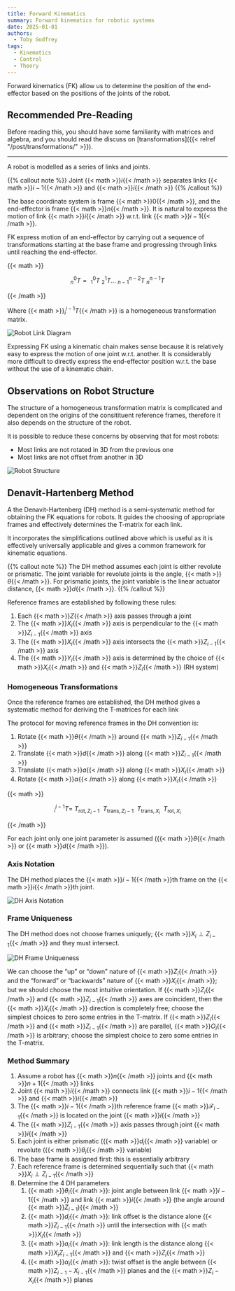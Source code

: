 ```yaml
---
title: Forward Kinematics
summary: Forward kinematics for robotic systems
date: 2025-01-01
authors:
  - Toby Godfrey
tags:
  - Kinematics
  - Control
  - Theory
---
```


Forward kinematics (FK) allow us to determine the position of the end-effector based on the positions of the joints of the robot.

## Recommended Pre-Reading

Before reading this, you should have some familiarity with matrices and algebra, and you should read the discuss on [transformations]({{< relref "/post/transformations/" >}}).

---

A robot is modelled as a series of links and joints.

{{% callout note %}}
Joint {{< math >}}$i${{< /math >}} separates links {{< math >}}$i-1${{< /math >}} and {{< math >}}$i${{< /math >}}
{{% /callout %}}

The base coordinate system is frame {{< math >}}$0${{< /math >}}, and the end-effector is frame {{< math >}}$n${{< /math >}}. It is natural to express the motion of link {{< math >}}$i${{< /math >}} w.r.t. link {{< math >}}$i-1${{< /math >}}.

FK express motion of an end-effector by carrying out a sequence of transformations starting at the base frame and progressing through links until reaching the end-effector.

{{< math >}}

$$
^0_nT=~^0_1T~^1_2T\dots~^{n-2}_{n-1}T~^{n-1}_nT
$$

{{< /math >}}

Where {{< math >}}$^{i-1}_iT${{< /math >}} is a homogeneous transformation matrix.

![Robot Link Diagram](link_diagram.png)

Expressing FK using a kinematic chain makes sense because it is relatively easy to express the motion of one joint w.r.t. another. It is considerably more difficult to directly express the end-effector position w.r.t. the base without the use of a kinematic chain.

## Observations on Robot Structure

The structure of a homogeneous transformation matrix is complicated and dependent on the origins of the consitituent reference frames, therefore it also depends on the structure of the robot.

It is possible to reduce these concerns by observing that for most robots:

- Most links are not rotated in 3D from the previous one
- Most links are not offset from another in 3D

![Robot Structure](robot_structure.png)

## Denavit-Hartenberg Method

A the Denavit-Hartenberg (DH) method is a semi-systematic method for obtaining the FK equations for robots. It guides the choosing of appropriate frames and effectively determines the T-matrix for each link.

It incorporates the simplifications outlined above which is useful as it is effectively universally applicable and gives a common framework for kinematic equations.

{{% callout note %}}
The DH method assumes each joint is either revolute or prismatic. The joint variable for revolute joints is the angle, {{< math >}}$\theta${{< /math >}}. For prismatic joints, the joint variable is the linear actuator distance, {{< math >}}$d${{< /math >}}.
{{% /callout %}}

Reference frames are established by following these rules:

1. Each {{< math >}}$Z${{< /math >}} axis passes through a joint
2. The {{< math >}}$X_i${{< /math >}} axis is perpendicular to the {{< math >}}$Z_{i-1}${{< /math >}} axis
3. The {{< math >}}$X_i${{< /math >}} axis intersects the {{< math >}}$Z_{i-1}${{< /math >}} axis
4. The {{< math >}}$Y_i${{< /math >}} axis is determined by the choice of {{< math >}}$X_i${{< /math >}} and {{< math >}}$Z_i${{< /math >}} (RH system)

### Homogeneous Transformations

Once the reference frames are established, the DH method gives a systematic method for deriving the T-matrices for each link

The protocol for moving reference frames in the DH convention is:

1. Rotate {{< math >}}$\theta${{< /math >}} around {{< math >}}$Z_{i-1}${{< /math >}}
2. Translate {{< math >}}$d${{< /math >}} along {{< math >}}$Z_{i-1}${{< /math >}}
3. Translate {{< math >}}$a${{< /math >}} along {{< math >}}$X_i${{< /math >}}
4. Rotate {{< math >}}$\alpha${{< /math >}} along {{< math >}}$X_i${{< /math >}}

{{< math >}}

$$
^{i-1}_iT=~T_{\text{rot},Z_i-1}~~T_{\text{trans},Z_i-1}~~T_{\text{trans},X_i}~~T_{\text{rot},X_i}
$$

{{< /math >}}

For each joint only one joint parameter is assumed ({{< math >}}$\theta${{< /math >}} or {{< math >}}$d${{< /math >}}).

### Axis Notation

The DH method places the {{< math >}}$i-1${{< /math >}}th frame on the {{< math >}}$i${{< /math >}}th joint.

![DH Axis Notation](axis_notation.png)

### Frame Uniqueness

The DH method does not choose frames uniquely; {{< math >}}$X_i\perp Z_{i-1}${{< /math >}} and they must intersect.

![DH Frame Uniqueness](frame_uniqueness.png)

We can choose the “up” or “down” nature of {{< math >}}$Z_i${{< /math >}} and the “forward” or “backwards” nature of {{< math >}}$X_i${{< /math >}}; but we should choose the most intuitive orientation. If {{< math >}}$Z_i${{< /math >}} and {{< math >}}$Z_{i-1}${{< /math >}} axes are coincident, then the {{< math >}}$X_i${{< /math >}} direction is completely free; choose the simplest choices to zero some entries in the T-matrix. If {{< math >}}$Z_i${{< /math >}} and {{< math >}}$Z_{i-1}${{< /math >}} are parallel, {{< math >}}$O_i${{< /math >}} is arbitrary; choose the simplest choice to zero some entries in the T-matrix.

### Method Summary

1. Assume a robot has {{< math >}}$n${{< /math >}} joints and {{< math >}}$n+1${{< /math >}} links
2. Joint {{< math >}}$i${{< /math >}} connects link {{< math >}}$i-1${{< /math >}} and {{< math >}}$i${{< /math >}}
3. The {{< math >}}$i-1${{< /math >}}th reference frame {{< math >}}$\mathcal{F}_{i-1}${{< /math >}} is located on the joint {{< math >}}$i${{< /math >}}
4. The {{< math >}}$Z_{i-1}${{< /math >}} axis passes through joint {{< math >}}$i${{< /math >}}
5. Each joint is either prismatic ({{< math >}}$d_i${{< /math >}} variable) or revolute ({{< math >}}$\theta_i${{< /math >}} variable)
6. The base frame is assigned first: this is essentially arbitrary
7. Each reference frame is determined sequentially such that {{< math >}}$X_i\perp Z_{i-1}${{< /math >}}
8. Determine the 4 DH parameters
   1. {{< math >}}$\theta_i${{< /math >}}: joint angle between link {{< math >}}$i-1${{< /math >}} and link {{< math >}}$i${{< /math >}} (the angle around {{< math >}}$Z_{i-1})${{< /math >}}
   2. {{< math >}}$d_i${{< /math >}}: link offset is the distance alone {{< math >}}$Z_{i-1}${{< /math >}} until the intersection with {{< math >}}$X_i${{< /math >}}
   3. {{< math >}}$a_i${{< /math >}}: link length is the distance along {{< math >}}$X_i$$Z_{i-1}${{< /math >}} and {{< math >}}$Z_i${{< /math >}}
   4. {{< math >}}$\alpha_i${{< /math >}}: twist offset is the angle between {{< math >}}$Z_{i-1}-X_{i-1}${{< /math >}} planes and the {{< math >}}$Z_i-X_i${{< /math >}} planes
